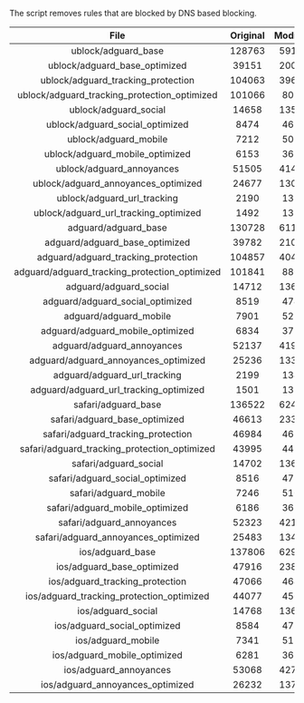 The script removes rules that are blocked by DNS based blocking.


| File | Original | Modified |
|:----:|:-----:|:-----:|
| ublock/adguard_base | 128763 | 59157 |
| ublock/adguard_base_optimized | 39151 | 20000 |
| ublock/adguard_tracking_protection | 104063 | 39673 |
| ublock/adguard_tracking_protection_optimized | 101066 | 8091 |
| ublock/adguard_social | 14658 | 13596 |
| ublock/adguard_social_optimized | 8474 | 4698 |
| ublock/adguard_mobile | 7212 | 5070 |
| ublock/adguard_mobile_optimized | 6153 | 3624 |
| ublock/adguard_annoyances | 51505 | 41437 |
| ublock/adguard_annoyances_optimized | 24677 | 13022 |
| ublock/adguard_url_tracking | 2190 | 1334 |
| ublock/adguard_url_tracking_optimized | 1492 | 1331 |
| adguard/adguard_base | 130728 | 61193 |
| adguard/adguard_base_optimized | 39782 | 21064 |
| adguard/adguard_tracking_protection | 104857 | 40405 |
| adguard/adguard_tracking_protection_optimized | 101841 | 8807 |
| adguard/adguard_social | 14712 | 13655 |
| adguard/adguard_social_optimized | 8519 | 4744 |
| adguard/adguard_mobile | 7901 | 5251 |
| adguard/adguard_mobile_optimized | 6834 | 3798 |
| adguard/adguard_annoyances | 52137 | 41996 |
| adguard/adguard_annoyances_optimized | 25236 | 13324 |
| adguard/adguard_url_tracking | 2199 | 1342 |
| adguard/adguard_url_tracking_optimized | 1501 | 1339 |
| safari/adguard_base | 136522 | 62439 |
| safari/adguard_base_optimized | 46613 | 23302 |
| safari/adguard_tracking_protection | 46984 | 4638 |
| safari/adguard_tracking_protection_optimized | 43995 | 4492 |
| safari/adguard_social | 14702 | 13639 |
| safari/adguard_social_optimized | 8516 | 4731 |
| safari/adguard_mobile | 7246 | 5107 |
| safari/adguard_mobile_optimized | 6186 | 3655 |
| safari/adguard_annoyances | 52323 | 42105 |
| safari/adguard_annoyances_optimized | 25483 | 13405 |
| ios/adguard_base | 137806 | 62944 |
| ios/adguard_base_optimized | 47916 | 23806 |
| ios/adguard_tracking_protection | 47066 | 4646 |
| ios/adguard_tracking_protection_optimized | 44077 | 4500 |
| ios/adguard_social | 14768 | 13678 |
| ios/adguard_social_optimized | 8584 | 4752 |
| ios/adguard_mobile | 7341 | 5151 |
| ios/adguard_mobile_optimized | 6281 | 3696 |
| ios/adguard_annoyances | 53068 | 42739 |
| ios/adguard_annoyances_optimized | 26232 | 13718 |